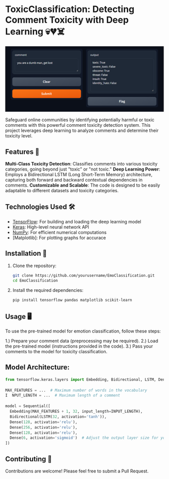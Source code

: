 # ToxicClassification: ️ Detecting Comment Toxicity with Deep Learning 💀💔☠️

![ChatWithDocs Demo](/demotest.png)

Safeguard online communities by identifying potentially harmful or toxic comments with this powerful comment toxicity detection system. This project leverages deep learning to analyze comments 
and determine their toxicity level.

## Features 🌟

**Multi-Class Toxicity Detection**: Classifies comments into various toxicity categories, going beyond just "toxic" or "not toxic."
**Deep Learning Power**: Employs a Bidirectional LSTM (Long Short-Term Memory) architecture, capturing both forward and backward contextual dependencies in comments.
**Customizable and Scalable**: The code is designed to be easily adaptable to different datasets and toxicity categories.


## Technologies Used 🛠️

- [TensorFlow](https://www.tensorflow.org/): For building and loading the deep learning model
- [Keras](https://keras.io/): High-level neural network API
- [NumPy](https://numpy.org/): For efficient numerical computations
- [Matplotlib]: For plotting graphs for accurace
  

## Installation 🚀

1. Clone the repository:
   ```bash
   git clone https://github.com/yourusername/EmoClassification.git
   cd EmoClassification
   ```

2. Install the required dependencies:
   ```bash
   pip install tensorflow pandas matplotlib scikit-learn
   ```


## Usage 🖥️

To use the pre-trained model for emotion classification, follow these steps:

1.) Prepare your comment data (preprocessing may be required).
2.) Load the pre-trained model (instructions provided in the code).
3.) Pass your comments to the model for toxicity classification.


## Model Architecture:

  ```python
  from tensorflow.keras.layers import Embedding, Bidirectional, LSTM, Dense

  MAX_FEATURES = ...  # Maximum number of words in the vocabulary
I  NPUT_LENGTH = ...  # Maximum length of a comment

  model = Sequential([
    Embedding(MAX_FEATURES + 1, 32, input_length=INPUT_LENGTH),
    Bidirectional(LSTM(32, activation='tanh')),
    Dense(128, activation='relu'),
    Dense(256, activation='relu'),
    Dense(128, activation='relu'),
    Dense(6, activation='sigmoid')  # Adjust the output layer size for your toxicity categories
  ])
   ```
## Contributing 🤝

Contributions are welcome! Please feel free to submit a Pull Request.
